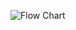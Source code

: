 ![Flow Chart](https://user-images.githubusercontent.com/53256465/155988891-ede52b65-aebb-4fb6-b1dc-ab079822feed.png)


